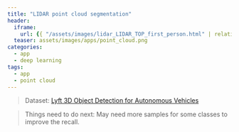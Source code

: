 ```yaml
---
title: "LIDAR point cloud segmentation"
header:
  iframe:
    url: {{ "/assets/images/lidar_LIDAR_TOP_first_person.html" | relative_url }}
  teaser: assets/images/apps/point_cloud.png
categories:
  - app
  - deep learning
tags:
  - app
  - point cloud
---
```


> Dataset: [Lyft 3D Object Detection for Autonomous Vehicles](https://www.kaggle.com/c/3d-object-detection-for-autonomous-vehicles/data)


> Things need to do next: May need more samples for some classes to improve the recall.


